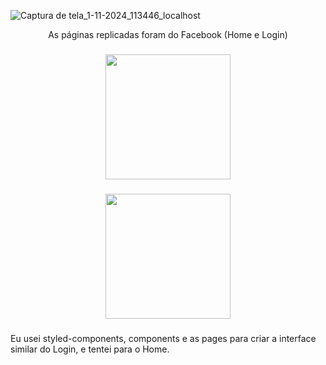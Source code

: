 ![Captura de tela_1-11-2024_113446_localhost](https://github.com/user-attachments/assets/69e6d040-0530-4a36-adf2-5f84663618de)

<p align="center">As páginas replicadas foram do Facebook (Home e Login)</p>

###

<div align="center">
  <img height="200" src="https://encrypted-tbn0.gstatic.com/images?q=tbn:ANd9GcSJfXFKKblI4CL-R-4tdqc5l0kFrJIcakg6Ow&s"  />
</div>

###

<div align="center">
  <img height="200" src="https://i.ytimg.com/vi/sYWHmphmEio/maxresdefault.jpg"  />
</div>

###

<p align="left">Eu usei styled-components, components e as pages para criar a interface similar do Login, e tentei para o Home.</p>

###

<br clear="both">

###
